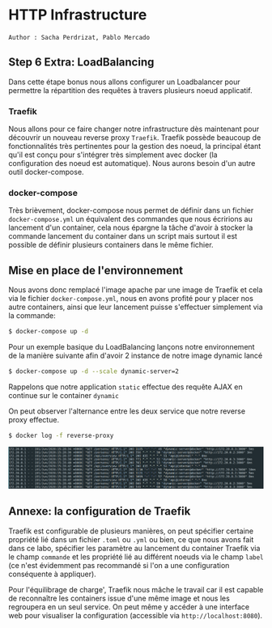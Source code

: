# HTTP Infrastructure

```
Author : Sacha Perdrizat, Pablo Mercado
```

## Step 6 Extra: LoadBalancing

Dans cette étape bonus nous allons configurer un Loadbalancer pour permettre la répartition des requêtes à travers plusieurs noeud applicatif.

### Traefik
Nous allons pour ce faire changer notre infrastructure dès maintenant pour découvrir un nouveau reverse proxy ``Traefik``. Traefik possède beaucoup de fonctionnalités très pertinentes pour la gestion des noeud, la principal étant qu'il est conçu pour s'intégrer très simplement avec docker (la configuration des noeud est automatique). Nous aurons besoin d'un autre outil docker-compose.

### docker-compose
Très brièvement, docker-compose nous permet de définir dans un fichier ``docker-compose.yml`` un équivalent des commandes que nous écririons au lancement d'un container, cela nous épargne la tâche d'avoir à stocker la commande lancement du container dans un script mais surtout il est possible de définir plusieurs containers dans le même fichier.

## Mise en place de l'environnement
Nous avons donc remplacé l'image apache par une image de Traefik et cela via le fichier ``docker-compose.yml``, nous en avons profité pour y placer nos autre containers, ainsi que leur lancement puisse s'effectuer simplement via la commande:

```bash
$ docker-compose up -d
```

Pour un exemple basique du LoadBalancing lançons notre environnement de la manière suivante afin d'avoir 2 instance de notre image dynamic lancé

```bash
$ docker-compose up -d --scale dynamic-server=2
```

Rappelons que notre application ``static`` effectue des requête AJAX en continue sur le container ``dynamic``

On peut observer l'alternance entre les deux service que notre reverse proxy effectue.

```bash
$ docker log -f reverse-proxy
```

![](./images/loadbalancing.png)

## Annexe: la configuration de Traefik

Traefik est configurable de plusieurs manières, on peut spécifier certaine propriété lié dans un fichier ``.toml`` ou ``.yml`` ou bien, ce que nous avons fait dans ce labo, spécifier les paramètre au lancement du container Traefik via le champ ``commande`` et les propriété lié au différent noeuds via le champ ``label`` (ce n'est évidemment pas recommandé si l'on a une configuration conséquente à appliquer).

Pour l'équilibrage de charge', Traefik nous mâche le travail car il est capable de reconnaître les containers issue d'une même image et nous les regroupera en un seul service. On peut même y accéder à une interface web pour visualiser la configuration (accessible via ``http://localhost:8080``).
